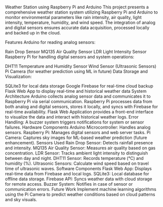 Weather Station using Raspberry Pi and Arduino
This project presents a comprehensive weather station system utilizing Raspberry Pi and Arduino to monitor environmental parameters like rain intensity, air quality, light intensity, temperature, humidity, and wind speed. The integration of analog and digital sensors ensures accurate data acquisition, processed locally and backed up in the cloud.

Features
Arduino for reading analog sensors:

Rain Drop Sensor
MQ135 Air Quality Sensor
LDR Light Intensity Sensor
Raspberry Pi for handling digital sensors and system operations:

DHT11 Temperature and Humidity Sensor
Wind Sensor (Ultrasonic Sensors)
Pi Camera (for weather prediction using ML in future)
Data Storage and Visualization:

SQLite3 for local data storage
Google Firebase for real-time cloud backup
Flask Web App to display real-time and historical weather data
System Architecture
Arduino collects analog sensor data and communicates it to Raspberry Pi via serial communication.
Raspberry Pi processes data from both analog and digital sensors, stores it locally, and syncs with Firebase for real-time availability.
Flask Web Application provides a front-end interface to visualize the data and interact with historical weather logs.
Error Handling: A buzzer system triggers notifications for system or sensor failures.
Hardware Components
Arduino Microcontroller: Handles analog sensors.
Raspberry Pi: Manages digital sensors and web server tasks.
Pi Camera: Captures sky images for ML-based weather prediction (future enhancement).
Sensors Used
Rain Drop Sensor: Detects rainfall presence and intensity.
MQ135 Air Quality Sensor: Measures air quality based on gas concentration.
LDR Sensor: Tracks ambient light intensity to distinguish between day and night.
DHT11 Sensor: Records temperature (°C) and humidity (%).
Ultrasonic Sensors: Calculate wind speed based on travel time of ultrasonic waves.
Software Components
Flask Web App: Displays real-time data from Firebase and local logs.
SQLite3: Local database for offline data storage.
Firebase API: Syncs weather data with cloud storage for remote access.
Buzzer System: Notifies in case of sensor or communication errors.
Future Work
Implement machine learning algorithms using the Pi Camera to predict weather conditions based on cloud patterns and sky visuals.
